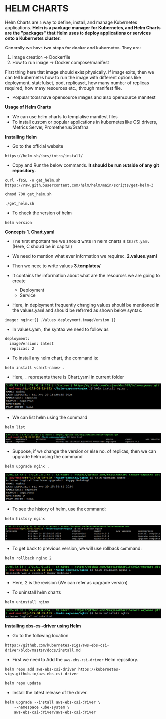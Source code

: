# HELM CHARTS

Helm Charts are a way to define, install, and manage Kubernetes applications. **Helm is a package manager for Kubernetes, and Helm Charts are the "packages" that Helm uses to deploy applications or services onto a Kubernetes cluster.**

Generally we have two steps for docker and kubernetes. They are: 
1. image creation -> Dockerfile 
2. How to run image -> Docker compose/manifest

First thing here that image should exist physically. If image exits, then we can tell kubernetes how to run the image with different options like deployment, statefulset, pod, replicaset, how many number of replicas required, how many resources etc., through manifest file. 

- Polpular tools have opensource images and also opensource manifest

**Usage of Helm Charts**
- We can use helm charts to templatise manifest files 
- To install custom or popular applications in kubernetes like CSI drivers, Metrics Server, Prometherus/Grafana 

**Installing Helm**
- Go to the official website
```
https://helm.sh/docs/intro/install/
```
- Copy and Run the below commands. **It should be run outside of any git repository.**
```
curl -fsSL -o get_helm.sh https://raw.githubusercontent.com/helm/helm/main/scripts/get-helm-3
```
```
chmod 700 get_helm.sh
```
```
./get_helm.sh
```
- To check the version of helm
```
helm version
```

**Concepts**
**1. Chart.yaml**
- The first important file we should write in helm charts is `Chart.yaml` (Here, C should be in capital)
- We need to mention what ever information we required.
**2.values.yaml**
- Then we need to write values
**3.templates/**
- It contains the information about what are the resources we are going to create
    - Deployment
    - Service

- Here, in deployment frequently changing values should be mentioned in the values.yaml and should be referred as shown below syntax.
```
image: nginx:{{ .Values.deployment.imageVersion }}
```
- In values.yaml, the syntax we need to follow as
```
deployment:
  imageVersion: latest
  replicas: 2
```

* To install any helm chart, the command is:
```
helm install <chart-name> .
```
- Here, `.` represents there is Chart.yaml in current folder

![alt text](img/helm-install.png)

- We can list helm using the command
```
helm list
```
![alt text](img/helm-list.png)

- Suppose, if we change the version or else no. of replicas, then we can upgrade helm using the command
```
helm upgrade nginx .
```
![alt text](img/helm-upgrade.png)

- To see the history of helm, use the command:
```
helm history nginx
```
![alt text](img/helm-history.png)

- To get back to previous version, we will use rollback command:
```
helm rollback nginx 2
```
![alt text](img/helm-rollback.png)

- Here, 2 is the revision (We can refer as upgrade version)

- To uninstall helm charts
```
helm uninstall nginx
```
![alt text](img/helm-uninstall.png)

**Installing ebs-csi-driver using Helm**
- Go to the following location
```
https://github.com/kubernetes-sigs/aws-ebs-csi-driver/blob/master/docs/install.md
```
- First we need to Add the `aws-ebs-csi-driver` Helm repository.
```
helm repo add aws-ebs-csi-driver https://kubernetes-sigs.github.io/aws-ebs-csi-driver
```
```
helm repo update
```
- Install the latest release of the driver.
```
helm upgrade --install aws-ebs-csi-driver \
    --namespace kube-system \
    aws-ebs-csi-driver/aws-ebs-csi-driver
```












